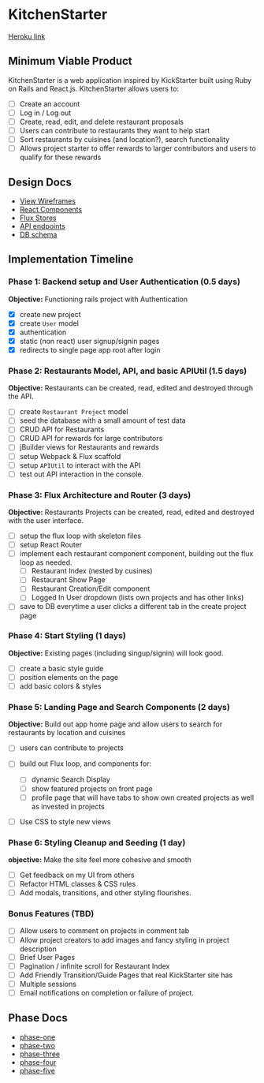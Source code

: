 # KitchenStarter

[Heroku link][heroku]

[heroku]: http://kitchenstarter.herokuapp.com/

## Minimum Viable Product

KitchenStarter is a web application inspired by KickStarter built using Ruby on Rails
and React.js. KitchenStarter allows users to:

- [ ] Create an account
- [ ] Log in / Log out
- [ ] Create, read, edit, and delete restaurant proposals
- [ ] Users can contribute to restaurants they want to help start
- [ ] Sort restaurants by cuisines (and location?), search functionality
- [ ] Allows project starter to offer rewards to larger contributors
      and users to qualify for these rewards

## Design Docs
* [View Wireframes][views]
* [React Components][components]
* [Flux Stores][stores]
* [API endpoints][api-endpoints]
* [DB schema][schema]

[views]: ./docs/views.md
[components]: ./docs/components.md
[stores]: ./docs/stores.md
[api-endpoints]: ./docs/api-endpoints.md
[schema]: ./docs/schema.md

## Implementation Timeline

### Phase 1: Backend setup and User Authentication (0.5 days)

**Objective:** Functioning rails project with Authentication

- [x] create new project
- [x] create `User` model
- [x] authentication
- [x] static (non react) user signup/signin pages
- [x] redirects to single page app root after login

### Phase 2: Restaurants Model, API, and basic APIUtil (1.5 days)

**Objective:** Restaurants can be created, read, edited and destroyed through
the API.

- [ ] create `Restaurant Project` model
- [ ] seed the database with a small amount of test data
- [ ] CRUD API for Restaurants
- [ ] CRUD API for rewards for large contributors
- [ ] jBuilder views for Restaurants and rewards
- [ ] setup Webpack & Flux scaffold
- [ ] setup `APIUtil` to interact with the API
- [ ] test out API interaction in the console.

### Phase 3: Flux Architecture and Router (3 days)

**Objective:** Restaurants Projects can be created, read, edited and destroyed with the
user interface.

- [ ] setup the flux loop with skeleton files
- [ ] setup React Router
- [ ] implement each restaurant component component, building out the flux loop as needed.
  - [ ] Restaurant Index (nested by cusines)
  - [ ] Restaurant Show Page
  - [ ] Restaurant Creation/Edit component
  - [ ] Logged In User dropdown (lists own projects and has other links)
- [ ] save to DB everytime a user clicks a different tab in the create project page

### Phase 4: Start Styling (1 days)

**Objective:** Existing pages (including singup/signin) will look good.

- [ ] create a basic style guide
- [ ] position elements on the page
- [ ] add basic colors & styles

### Phase 5: Landing Page and Search Components (2 days)

**Objective:** Build out app home page and allow users to search
for restaurants by location and cuisines

- [ ] users can contribute to projects
- [ ] build out Flux loop, and components for:
  - [ ] dynamic Search Display
  - [ ] show featured projects on front page
  - [ ] profile page that will have tabs to show own created projects as well as invested in projects
- [ ] Use CSS to style new views


### Phase 6: Styling Cleanup and Seeding (1 day)

**objective:** Make the site feel more cohesive and smooth

- [ ] Get feedback on my UI from others
- [ ] Refactor HTML classes & CSS rules
- [ ] Add modals, transitions, and other styling flourishes.

### Bonus Features (TBD)
- [ ] Allow users to comment on projects in comment tab
- [ ] Allow project creators to add images and fancy styling in project description
- [ ] Brief User Pages
- [ ] Pagination / infinite scroll for Restaurant Index
- [ ] Add Friendly Transition/Guide Pages that real KickStarter site has
- [ ] Multiple sessions
- [ ] Email notifications on completion or failure of project.

## Phase Docs
* [phase-one][phase-one]
* [phase-two][phase-two]
* [phase-three][phase-three]
* [phase-four][phase-four]
* [phase-five][phase-five]

[phase-one]: ./docs/phases/phase1.md
[phase-two]: ./docs/phases/phase2.md
[phase-three]: ./docs/phases/phase3.md
[phase-four]: ./docs/phases/phase4.md
[phase-five]: ./docs/phases/phase5.md
